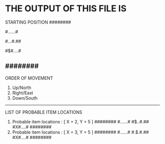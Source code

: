 THE OUTPUT OF THIS FILE IS
================================

STARTING POSITION
########

#......#

#...#.##

#$#....#

########
--------------------------------
ORDER OF MOVEMENT
1. Up/North
2. Right/East
3. Down/South
--------------------------------
LIST OF PROBABLE ITEM LOCATIONS
1. Probable item locations : [ X = 2, Y = 5 ]
########
#......#
#$..#.##
#X#....#
########
2. Probable item locations : [ X = 3, Y = 5 ]
########
#......#
#.$.#.##
#X#....#
########
